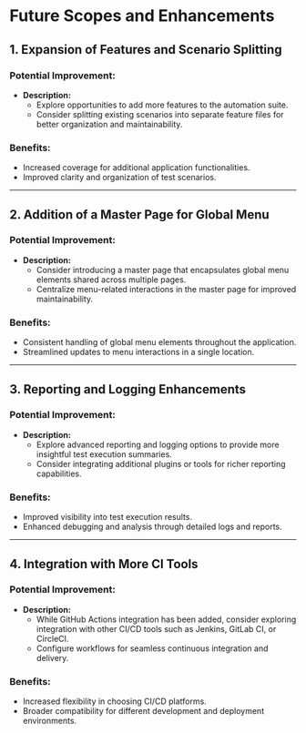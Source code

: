 # Future Scopes and Enhancements

## 1. Expansion of Features and Scenario Splitting

### Potential Improvement:
- **Description:**
  - Explore opportunities to add more features to the automation suite.
  - Consider splitting existing scenarios into separate feature files for better organization and maintainability.

### Benefits:
- Increased coverage for additional application functionalities.
- Improved clarity and organization of test scenarios.

---

## 2. Addition of a Master Page for Global Menu

### Potential Improvement:
- **Description:**
  - Consider introducing a master page that encapsulates global menu elements shared across multiple pages.
  - Centralize menu-related interactions in the master page for improved maintainability.

### Benefits:
- Consistent handling of global menu elements throughout the application.
- Streamlined updates to menu interactions in a single location.

---

## 3. Reporting and Logging Enhancements

### Potential Improvement:
- **Description:**
  - Explore advanced reporting and logging options to provide more insightful test execution summaries.
  - Consider integrating additional plugins or tools for richer reporting capabilities.

### Benefits:
- Improved visibility into test execution results.
- Enhanced debugging and analysis through detailed logs and reports.

---

## 4. Integration with More CI Tools

### Potential Improvement:
- **Description:**
  - While GitHub Actions integration has been added, consider exploring integration with other CI/CD tools such as Jenkins, GitLab CI, or CircleCI.
  - Configure workflows for seamless continuous integration and delivery.

### Benefits:
- Increased flexibility in choosing CI/CD platforms.
- Broader compatibility for different development and deployment environments.
